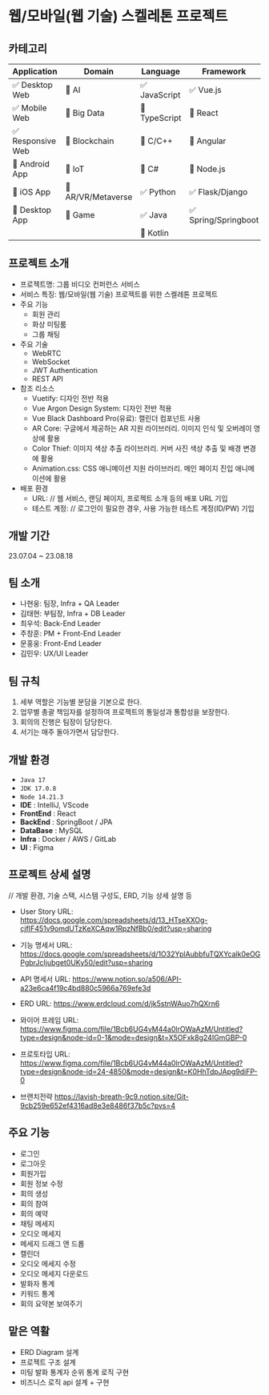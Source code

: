 # 웹/모바일(웹 기술) 스켈레톤 프로젝트

<!-- 필수 항목 -->

## 카테고리

| Application                       | Domain                                | Language                         | Framework                            |
| --------------------------------- | ------------------------------------- | -------------------------------- | ------------------------------------ |
| :white_check_mark: Desktop Web    | :black_square_button: AI              | :white_check_mark: JavaScript    | :white_check_mark: Vue.js            |
| :white_check_mark: Mobile Web     | :black_square_button: Big Data        | :black_square_button: TypeScript | :black_square_button: React          |
| :white_check_mark: Responsive Web | :black_square_button: Blockchain      | :black_square_button: C/C++      | :black_square_button: Angular        |
| :black_square_button: Android App | :black_square_button: IoT             | :black_square_button: C#         | :black_square_button: Node.js        |
| :black_square_button: iOS App     | :black_square_button: AR/VR/Metaverse | :white_check_mark: Python        | :white_check_mark: Flask/Django      |
| :black_square_button: Desktop App | :black_square_button: Game            | :white_check_mark: Java          | :white_check_mark: Spring/Springboot |
|                                   |                                       | :black_square_button: Kotlin     |                                      |

<!-- 필수 항목 -->

## 프로젝트 소개

- 프로젝트명: 그룹 비디오 컨퍼런스 서비스
- 서비스 특징: 웹/모바일(웹 기술) 프로젝트를 위한 스켈레톤 프로젝트
- 주요 기능
  - 회원 관리
  - 화상 미팅룸
  - 그룹 채팅
- 주요 기술
  - WebRTC
  - WebSocket
  - JWT Authentication
  - REST API
- 참조 리소스
  - Vuetify: 디자인 전반 적용
  - Vue Argon Design System: 디자인 전반 적용
  - Vue Black Dashboard Pro(유료): 캘린더 컴포넌트 사용
  - AR Core: 구글에서 제공하는 AR 지원 라이브러리. 이미지 인식 및 오버레이 영상에 활용
  - Color Thief: 이미지 색상 추출 라이브러리. 커버 사진 색상 추출 및 배경 변경에 활용
  - Animation.css: CSS 애니메이션 지원 라이브러리. 메인 페이지 진입 애니메이션에 활용
- 배포 환경
  - URL: // 웹 서비스, 랜딩 페이지, 프로젝트 소개 등의 배포 URL 기입
  - 테스트 계정: // 로그인이 필요한 경우, 사용 가능한 테스트 계정(ID/PW) 기입

<!-- 자유 양식 -->

## 개발 기간

23.07.04 ~ 23.08.18

## 팀 소개

- 나현웅: 팀장, Infra + QA Leader
- 김태현: 부팀장, Infra + DB Leader
- 최우석: Back-End Leader
- 주창훈: PM + Front-End Leader
- 문홍웅: Front-End Leader
- 김민우: UX/UI Leader

## 팀 규칙

1. 세부 역할은 기능별 분담을 기본으로 한다.
2. 업무별 총괄 책임자를 설정하여 프로젝트의 통일성과 통합성을 보장한다.
3. 회의의 진행은 팀장이 담당한다.
4. 서기는 매주 돌아가면서 담당한다.

<!-- 자유 양식 -->

## 개발 환경

 - `Java 17`
 - `JDK 17.0.8`
 - `Node 14.21.3`
 - **IDE** : IntelliJ, VScode
 - **FrontEnd** : React
 - **BackEnd** : SpringBoot / JPA
 - **DataBase** : MySQL 
 - **Infra** : Docker / AWS / GitLab
 - **UI** : Figma

## 프로젝트 상세 설명

// 개발 환경, 기술 스택, 시스템 구성도, ERD, 기능 상세 설명 등

- User Story
  URL: https://docs.google.com/spreadsheets/d/13_HTseXXOg-cjfIF451v9omdUTzKeXCAqw1RpzNfBb0/edit?usp=sharing
- 기능 명세서
  URL: https://docs.google.com/spreadsheets/d/1O32YplAubbfuTQXYcalk0eOGPgbrJcIjubget0UKy50/edit?usp=sharing

- API 명세서
  URL: https://www.notion.so/a506/API-a23e6ca4f19c4bd880c5966a769efe3d

- ERD
  URL: https://www.erdcloud.com/d/jk5stnWAuo7hQXrn6

- 와이어 프레임
  URL: https://www.figma.com/file/1Bcb6UG4vM44a0lrOWaAzM/Untitled?type=design&node-id=0-1&mode=design&t=X5OFxk8g24IGmGBP-0

- 프로토타입
  URL: https://www.figma.com/file/1Bcb6UG4vM44a0lrOWaAzM/Untitled?type=design&node-id=24-4850&mode=design&t=K0HhTdpJApg9diFP-0

- 브랜치전략
  https://lavish-breath-9c9.notion.site/Git-9cb259e652ef4316ad8e3e8486f37b5c?pvs=4

## 주요 기능

 - 로그인
 - 로그아웃
 - 회원가입
 - 회원 정보 수정
 - 회의 생성
 - 회의 참여
 - 회의 예약
 - 채팅 메세지
 - 오디오 메세지
 - 메세지 드래그 앤 드롭
 - 캘린더
 - 오디오 메세지 수정
 - 오디오 메세지 다운로드
 - 발화자 통계
 - 키워드 통계
 - 회의 요약본 보여주기

## 맡은 역활

 - ERD Diagram 설계
 - 프로젝트 구조 설계
 - 미팅 발화 통계자 순위 통계 로직 구현
 - 비즈니스 로직 api 설계 + 구현
